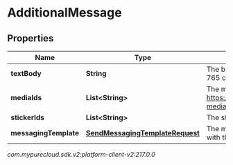 # AdditionalMessage


## Properties

| Name | Type | Description | Notes |
| ------------ | ------------- | ------------- | ------------- |
| **textBody** | **String** | The body of the text message.  Maximum character counts are: SMS - 765 characters, other channels - 2000 characters. |  |
| **mediaIds** | **List&lt;String&gt;** | The media ids associated with the text message. See https://developer.genesys.cloud/api/rest/v2/conversations/messaging-media-upload for example usage. |  [optional] |
| **stickerIds** | **List&lt;String&gt;** | The sticker ids associated with the text message. |  [optional] |
| **messagingTemplate** | [**SendMessagingTemplateRequest**](SendMessagingTemplateRequest) | The messaging template use to send a predefined canned response with the message |  [optional] |




_com.mypurecloud.sdk.v2:platform-client-v2:217.0.0_
